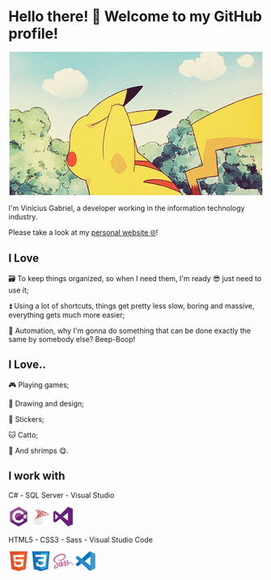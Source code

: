 # Hello there! 👋 Welcome to my GitHub profile!

<p align="center">
  <img src="images/pikachu-hello.gif">
</p>



I'm Vinícius Gabriel, a developer working in the information technology industry.


Please take a look at my [personal website 🌐](https://monambike.github.io)!

## I Love

🗃️ To keep things organized, so when I need them, I'm ready 😎 just need to use it;

⏫ Using a lot of shortcuts, things get pretty less slow, boring and massive, everything gets much more easier;

🤖 Automation, why I'm gonna do something that can be done exactly the same by somebody else? Beep-Boop!

## I Love..

🎮 Playing games;

🎨 Drawing and design;

💬 Stickers;

🐱 Catto;

🦐 And shrimps 😋.

## I work with

C# - SQL Server - Visual Studio
<p>
  <img height="40" src="images/csharp-original.svg"/>
  <img height="40" src="images/icons8-microsoft-sql-server.svg" />
  <img height="40" src="images/visualstudio-plain.svg" />
</p>

HTML5 - CSS3 - Sass - Visual Studio Code
<p>
  <img height="40" src="images/html5-original.svg" />
  <img height="40" src="images/css3-original.svg"/>
  <img height="40" src="images/sass-original.svg"/>
  <img height="40" src="images/vscode-original.svg"/>
</p>
